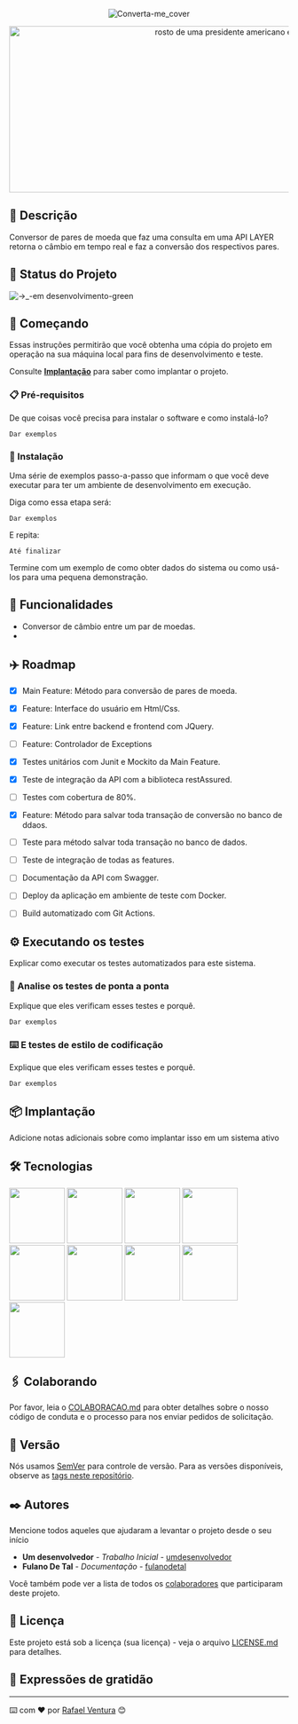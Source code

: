 <div align="center">
  
![Converta-me_cover](https://user-images.githubusercontent.com/87483916/224345890-7077b778-878c-42cb-9292-2590de454519.png)



<img src= "./front/assets/currency_theme_white-trim.png" width="850" height="300" alt=" rosto de uma presidente americano em uma moeda">

</div>

## :8ball: Descrição

Conversor de pares de moeda que faz uma consulta em uma API LAYER retorna o câmbio em tempo real e faz a conversão dos respectivos pares.


## :anger: Status do Projeto

![→_-em desenvolvimento-green](https://user-images.githubusercontent.com/87483916/224333868-804e4712-ecb7-492b-8c47-6c6bff8e3b7a.svg)


## 🚀 Começando

Essas instruções permitirão que você obtenha uma cópia do projeto em operação na sua máquina local para fins de desenvolvimento e teste.

Consulte **[Implantação](#-implanta%C3%A7%C3%A3o)** para saber como implantar o projeto.

### 📋 Pré-requisitos

De que coisas você precisa para instalar o software e como instalá-lo?

```
Dar exemplos
```
### 🔧 Instalação

Uma série de exemplos passo-a-passo que informam o que você deve executar para ter um ambiente de desenvolvimento em execução.

Diga como essa etapa será:

```
Dar exemplos
```

E repita:

```
Até finalizar
```

Termine com um exemplo de como obter dados do sistema ou como usá-los para uma pequena demonstração.


## :scroll: Funcionalidades

* Conversor de câmbio entre um par de moedas.
* 

## :airplane: Roadmap

 - [x] Main Feature: Método para conversão de pares de moeda. 
 - [x] Feature: Interface do usuário em Html/Css.
 - [x] Feature: Link entre backend e frontend com JQuery.
 - [ ] Feature: Controlador de Exceptions
 - [x] Testes unitários com Junit e Mockito da Main Feature.
 - [x] Teste de integração da API com a biblioteca restAssured.
 - [ ] Testes com cobertura de 80%.
 - [x] Feature: Método para salvar toda transação de conversão no banco de ddaos.
 - [ ] Teste para método salvar toda transação no banco de dados.
 - [ ] Teste de integração de todas as features.
 - [ ] Documentação da API com Swagger.
 - [ ] Deploy da aplicação em ambiente de teste com Docker.
 - [ ] Build automatizado com Git Actions. 



## ⚙️ Executando os testes

Explicar como executar os testes automatizados para este sistema.

### 🔩 Analise os testes de ponta a ponta

Explique que eles verificam esses testes e porquê.

```
Dar exemplos
```

### ⌨️ E testes de estilo de codificação

Explique que eles verificam esses testes e porquê.

```
Dar exemplos
```

## 📦 Implantação

Adicione notas adicionais sobre como implantar isso em um sistema ativo

## 🛠️ Tecnologias

 <div  style="display: inline-block" >

 <img src="https://cdn.jsdelivr.net/gh/devicons/devicon/icons/java/java-original.svg" width="100"  /> 
 <img src="https://cdn.jsdelivr.net/gh/devicons/devicon/icons/spring/spring-original.svg" width="100"  />          
 <img src= "https://user-images.githubusercontent.com/87483916/224313415-17511f48-87e4-4d9d-98ed-01daba701270.png" width="100"/>  
  <img src="https://cdn.jsdelivr.net/gh/devicons/devicon/icons/javascript/javascript-original.svg"width="100" />
  <img src="https://cdn.jsdelivr.net/gh/devicons/devicon/icons/jquery/jquery-plain-wordmark.svg"width="100" />
  <img src="https://cdn.jsdelivr.net/gh/devicons/devicon/icons/html5/html5-original-wordmark.svg"width="100" />
  <img src="https://cdn.jsdelivr.net/gh/devicons/devicon/icons/css3/css3-original.svg"width="100" />
  <img src="https://cdn.jsdelivr.net/gh/devicons/devicon/icons/mysql/mysql-original-wordmark.svg"width="100"  />
  <img src= "https://user-images.githubusercontent.com/87483916/224327989-cbe927a8-c35c-48e1-99e2-6baadec00d9b.svg" width="100">
 
</div>
  
## 🖇️ Colaborando

Por favor, leia o [COLABORACAO.md](https://gist.github.com/usuario/linkParaInfoSobreContribuicoes) para obter detalhes sobre o nosso código de conduta e o processo para nos enviar pedidos de solicitação.

## 📌 Versão

Nós usamos [SemVer](http://semver.org/) para controle de versão. Para as versões disponíveis, observe as [tags neste repositório](https://github.com/suas/tags/do/projeto). 

## ✒️ Autores

Mencione todos aqueles que ajudaram a levantar o projeto desde o seu início

* **Um desenvolvedor** - *Trabalho Inicial* - [umdesenvolvedor](https://github.com/linkParaPerfil)
* **Fulano De Tal** - *Documentação* - [fulanodetal](https://github.com/linkParaPerfil)

Você também pode ver a lista de todos os [colaboradores](https://github.com/usuario/projeto/colaboradores) que participaram deste projeto.

## 📄 Licença

Este projeto está sob a licença (sua licença) - veja o arquivo [LICENSE.md](https://github.com/usuario/projeto/licenca) para detalhes.

## 🎁 Expressões de gratidão




---
⌨️ com ❤️ por [Rafael Ventura](https://gist.github.com/rc-ventura) 😊
